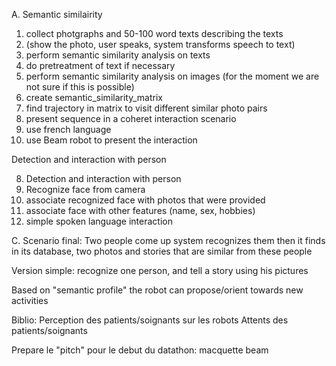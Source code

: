 A. Semantic similairity
1.  collect photgraphs and 50-100 word texts describing the texts
2.    (show the photo, user speaks, system transforms speech to text)
3.  perform semantic similarity analysis on texts
4.    do pretreatment of text if necessary
5.  perform semantic similarity analysis on images (for the moment we are not sure if this is possible)
6.  create semantic_similarity_matrix
7.  find trajectory in matrix to visit different similar photo pairs
8.  present sequence in a coheret interaction scenario
9.  use french language
10.  use Beam robot to present the interaction

Detection and interaction with person

8. Detection and interaction with person
9. Recognize face from camera
10. associate recognized face with photos that were provided
11. associate face with other features (name, sex, hobbies)
12. simple spoken language interaction

C.  Scenario final:
Two people come up
system recognizes them
then it finds in its database, two photos and stories that are similar from these people

Version simple:  recognize one person, and tell a story using his pictures

Based on "semantic profile" the robot can propose/orient towards new activities

Biblio:
Perception des patients/soignants sur les robots
Attents des patients/soignants

Prepare le "pitch" pour le debut du datathon: macquette beam

